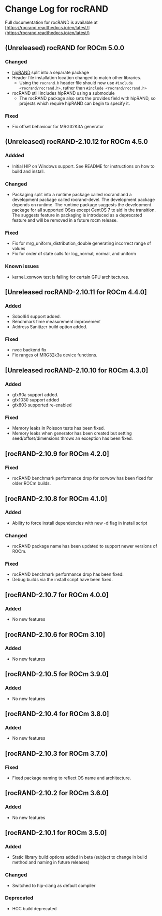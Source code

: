 # Change Log for rocRAND

Full documentation for rocRAND is available at [https://rocrand.readthedocs.io/en/latest/](https://rocrand.readthedocs.io/en/latest/)

## (Unreleased) rocRAND for ROCm 5.0.0
### Changed
- [hipRAND](https://github.com/ROCmSoftwarePlatform/hipRAND.git) split into a separate package
- Header file installation location changed to match other libraries.
  - Using the `rocrand.h` header file should now use `#include <rocrand/rocrand.h>`, rather than `#include <rocrand/rocrand.h>`
- rocRAND still includes hipRAND using a submodule
  - The rocRAND package also sets the provides field with hipRAND, so projects which require hipRAND can begin to specify it.

### Fixed
- Fix offset behaviour for MRG32K3A generator

## (Unreleased) rocRAND-2.10.12 for ROCm 4.5.0
### Addded
- Initial HIP on Windows support. See README for instructions on how to build and install.
### Changed
- Packaging split into a runtime package called rocrand and a development package called rocrand-devel. The development package depends on runtime. The runtime package suggests the development package for all supported OSes except CentOS 7 to aid in the transition. The suggests feature in packaging is introduced as a deprecated feature and will be removed in a future rocm release.
### Fixed
- Fix for mrg_uniform_distribution_double generating incorrect range of values
- Fix for order of state calls for log_normal, normal, and uniform
### Known issues
- kernel_xorwow test is failing for certain GPU architectures.

## [Unreleased rocRAND-2.10.11 for ROCm 4.4.0]
### Added
- Sobol64 support added.
- Benchmark time measurement improvement
- Address Sanitizer build option added.
### Fixed
- nvcc backend fix
- Fix ranges of MRG32k3a device functions.

## [Unreleased rocRAND-2.10.10 for ROCm 4.3.0]
### Added
- gfx90a support added.
- gfx1030 support added
- gfx803 supported re-enabled
### Fixed
- Memory leaks in Poisson tests has been fixed.
- Memory leaks when generator has been created but setting seed/offset/dimensions throws an exception has been fixed.

## [rocRAND-2.10.9 for ROCm 4.2.0]
### Fixed
- rocRAND benchmark performance drop for xorwow has been fixed for older ROCm builds.

## [rocRAND-2.10.8 for ROCm 4.1.0]
### Added
- Ability to force install dependencies with new -d flag in install script
### Changed
- rocRAND package name has been updated to support newer versions of ROCm.
### Fixed
- rocRAND benchmark performance drop has been fixed.
- Debug builds via the install script have been fixed.

## [rocRAND-2.10.7 for ROCm 4.0.0]
### Added
- No new features

## [rocRAND-2.10.6 for ROCm 3.10]
### Added
- No new features

## [rocRAND-2.10.5 for ROCm 3.9.0]
### Added
- No new features

## [rocRAND-2.10.4 for ROCm 3.8.0]
### Added
- No new features

## [rocRAND-2.10.3 for ROCm 3.7.0]
### Fixed
- Fixed package naming to reflect OS name and architecture.

## [rocRAND-2.10.2 for ROCm 3.6.0]
### Added
- No new features

## [rocRAND-2.10.1 for ROCm 3.5.0]
### Added
- Static library build options added in beta (subject to change in build method and naming in future releases)
### Changed
- Switched to hip-clang as default compiler
### Deprecated
- HCC build deprecated
